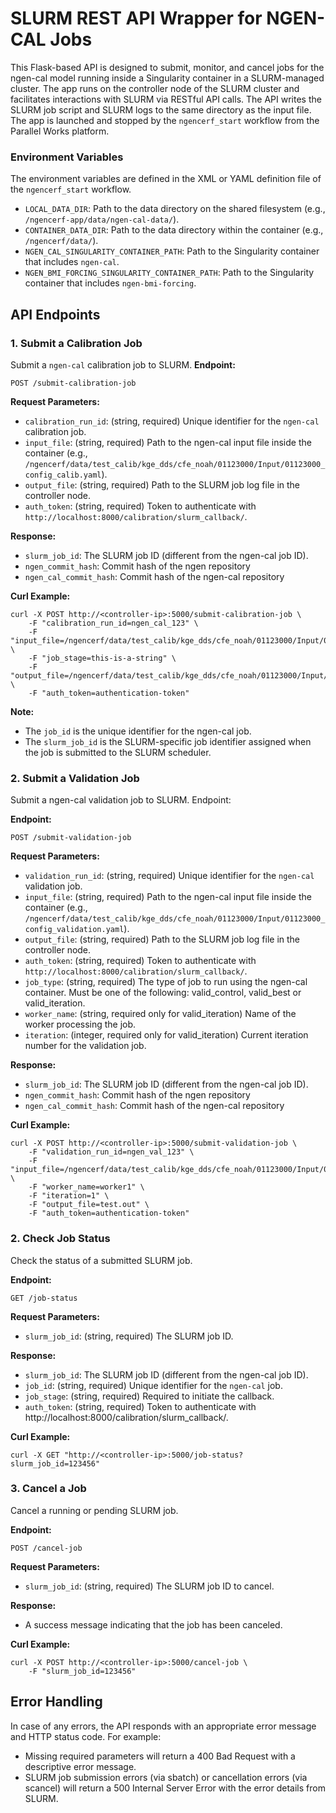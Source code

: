 # SLURM REST API Wrapper for NGEN-CAL Jobs
This Flask-based API is designed to submit, monitor, and cancel jobs for the ngen-cal model running inside a Singularity container in a SLURM-managed cluster. The app runs on the controller node of the SLURM cluster and facilitates interactions with SLURM via RESTful API calls. The API writes the SLURM job script and SLURM logs to the same directory as the input file. The app is launched and stopped by the `ngencerf_start` workflow from the Parallel Works platform.

### Environment Variables
The environment variables are defined in the XML or YAML definition file of the `ngencerf_start` workflow.
- `LOCAL_DATA_DIR`: Path to the data directory on the shared filesystem (e.g., `/ngencerf-app/data/ngen-cal-data/`).
- `CONTAINER_DATA_DIR`: Path to the data directory within the container (e.g., `/ngencerf/data/`).
- `NGEN_CAL_SINGULARITY_CONTAINER_PATH`: Path to the Singularity container that includes `ngen-cal`.
- `NGEN_BMI_FORCING_SINGULARITY_CONTAINER_PATH`: Path to the Singularity container that includes `ngen-bmi-forcing`.


## API Endpoints
### 1. Submit a Calibration Job
Submit a `ngen-cal` calibration job to SLURM.
**Endpoint:**
```
POST /submit-calibration-job
```
**Request Parameters:**
- `calibration_run_id`: (string, required) Unique identifier for the `ngen-cal` calibration job.
- `input_file`: (string, required) Path to the ngen-cal input file inside the container (e.g., `/ngencerf/data/test_calib/kge_dds/cfe_noah/01123000/Input/01123000_config_calib.yaml`).
- `output_file`: (string, required) Path to the SLURM job log file in the controller node.
- `auth_token`: (string, required) Token to authenticate with `http://localhost:8000/calibration/slurm_callback/`.

**Response:**
- `slurm_job_id`: The SLURM job ID (different from the ngen-cal job ID).
- `ngen_commit_hash`: Commit hash of the ngen repository
- `ngen_cal_commit_hash`: Commit hash of the ngen-cal repository

**Curl Example:**
```
curl -X POST http://<controller-ip>:5000/submit-calibration-job \
    -F "calibration_run_id=ngen_cal_123" \
    -F "input_file=/ngencerf/data/test_calib/kge_dds/cfe_noah/01123000/Input/01123000_config_calib.yaml" \
    -F "job_stage=this-is-a-string" \
    -F "output_file=/ngencerf/data/test_calib/kge_dds/cfe_noah/01123000/Input/01123000_config_stdout.out" \
    -F "auth_token=authentication-token"
```

**Note:**
- The `job_id` is the unique identifier for the ngen-cal job.
- The `slurm_job_id` is the SLURM-specific job identifier assigned when the job is submitted to the SLURM scheduler.


### 2. Submit a Validation Job
Submit a ngen-cal validation job to SLURM. Endpoint:

**Endpoint:**
```
POST /submit-validation-job
```


**Request Parameters:**
- `validation_run_id`: (string, required) Unique identifier for the `ngen-cal` validation job.
- `input_file`: (string, required) Path to the ngen-cal input file inside the container (e.g., `/ngencerf/data/test_calib/kge_dds/cfe_noah/01123000/Input/01123000_config_validation.yaml`).
- `output_file`: (string, required) Path to the SLURM job log file in the controller node.
- `auth_token`: (string, required) Token to authenticate with `http://localhost:8000/calibration/slurm_callback/`.
- `job_type`: (string, required) The type of job to run using the ngen-cal container. Must be one of the following: valid_control, valid_best or valid_iteration.
- `worker_name`: (string, required only for valid_iteration) Name of the worker processing the job.
- `iteration`: (integer, required only for valid_iteration) Current iteration number for the validation job.

**Response:**
- `slurm_job_id`: The SLURM job ID (different from the ngen-cal job ID).
- `ngen_commit_hash`: Commit hash of the ngen repository
- `ngen_cal_commit_hash`: Commit hash of the ngen-cal repository

**Curl Example:**
```
curl -X POST http://<controller-ip>:5000/submit-validation-job \
    -F "validation_run_id=ngen_val_123" \
    -F "input_file=/ngencerf/data/test_calib/kge_dds/cfe_noah/01123000/Input/01123000_config_validation.yaml" \
    -F "worker_name=worker1" \
    -F "iteration=1" \
    -F "output_file=test.out" \
    -F "auth_token=authentication-token"
```

### 2. Check Job Status
Check the status of a submitted SLURM job.

**Endpoint:**
```
GET /job-status
```
**Request Parameters:**
- `slurm_job_id`: (string, required) The SLURM job ID.

**Response:**
- `slurm_job_id`: The SLURM job ID (different from the ngen-cal job ID).
- `job_id`: (string, required) Unique identifier for the `ngen-cal` job.
- `job_stage`: (string, required) Required to initiate the callback.
- `auth_token`: (string, required) Token to authenticate with http://localhost:8000/calibration/slurm_callback/.

**Curl Example:**
```
curl -X GET "http://<controller-ip>:5000/job-status?slurm_job_id=123456"
```

### 3. Cancel a Job
Cancel a running or pending SLURM job.

**Endpoint:**
```
POST /cancel-job
```
**Request Parameters:**
- `slurm_job_id`: (string, required) The SLURM job ID to cancel.

**Response:**
- A success message indicating that the job has been canceled.

**Curl Example:**
```
curl -X POST http://<controller-ip>:5000/cancel-job \
    -F "slurm_job_id=123456"
```

## Error Handling
In case of any errors, the API responds with an appropriate error message and HTTP status code. For example:

- Missing required parameters will return a 400 Bad Request with a descriptive error message.
- SLURM job submission errors (via sbatch) or cancellation errors (via scancel) will return a 500 Internal Server Error with the error details from SLURM.


